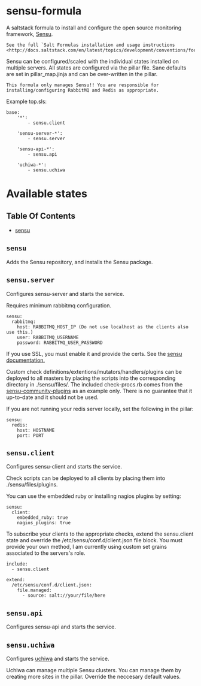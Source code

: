 sensu-formula
================

A saltstack formula to install and configure the open source monitoring framework, [Sensu](http://sensuapp.org/).

    See the full `Salt Formulas installation and usage instructions
    <http://docs.saltstack.com/en/latest/topics/development/conventions/formulas.html>`_.

Sensu can be configured/scaled with the individual states installed on multiple servers. All states are configured via the pillar file. Sane defaults are set in pillar_map.jinja and can be over-written in the pillar.

    This formula only manages Sensu!! You are responsible for installing/configuring RabbitMQ and Redis as appropriate.

Example top.sls:
```
base:
    '*':
        - sensu.client 

    'sensu-server-*':
        - sensu.server

    'sensu-api-*':
        - sensu.api

    'uchiwa-*':
        - sensu.uchiwa
```

Available states
================

## Table Of Contents
* [sensu](#sensu)

``sensu``
------------

Adds the Sensu repository, and installs the Sensu package.

``sensu.server``
------------

Configures sensu-server and starts the service.

Requires minimum rabbitmq configuration. 
```
sensu:
  rabbitmq:
    host: RABBITMQ_HOST_IP (Do not use localhost as the clients also use this.)
    user: RABBITMQ_USERNAME
    password: RABBITMQ_USER_PASSWORD
```

If you use SSL, you must enable it and provide the certs. See the [sensu documentation.](http://sensuapp.org/docs/latest/certificates)

Custom check definitions/extentions/mutators/handlers/plugins can be deployed to all masters by placing the scripts into the corresponding directory in ./sensu/files/.
The included check-procs.rb comes from the [sensu-community-plugins](https://github.com/sensu/sensu-community-plugins) as an example only. There is no guarantee that it up-to-date and it should not be used.

If you are not running your redis server locally, set the following in the pillar:
```
sensu:
  redis:
    host: HOSTNAME
    port: PORT
```

``sensu.client``
------------

Configures sensu-client and starts the service.

Check scripts can be deployed to all clients by placing them into ./sensu/files/plugins.

You can use the embedded ruby or installing nagios plugins by setting:
```
sensu:
  client:
    embedded_ruby: true
    nagios_plugins: true
```

To subscribe your clients to the appropriate checks, extend the sensu.client state and override the /etc/sensu/conf.d/client.json file block. You must provide your own method, I am currently using custom set grains associated to the servers's role.

```
include:
  - sensu.client

extend:
  /etc/sensu/conf.d/client.json:
    file.managed:
      - source: salt://your/file/here
```

``sensu.api``
------------

Configures sensu-api and starts the service.

``sensu.uchiwa``
------------

Configures [uchiwa](http://sensuapp.org/docs/latest/dashboards_uchiwa) and starts the service.

Uchiwa can manage multiple Sensu clusters. You can manage them by creating more sites in the pillar. Override the neccesary default values.
